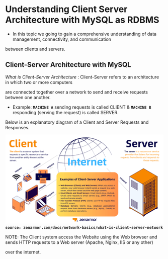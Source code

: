 # Understanding Client Server Architecture with MySQL as RDBMS

- In this topic we going to gain a comprehensive understanding of data management, connectivity, and communication

between clients and servers.

## Client-Server Architecture with MySQL

*What is Client-Server Architecture* : Client-Server refers to an architecture in which two or more computers

are connected together over a network to send and receive requests between one another.

- Example: **`MACHINE A`** sending requests is called CLIENT & **`MACHINE B`** responding (serving the request) is called SERVER. 

Below is an explanatory diagram of a Client and Server Requests and Responses.

![Alt text](Images/client-server-network.png)
**`source: zenarmor.com/docs/network-basics/what-is-client-server-network`**

NOTE: The Client system access the Website using the Web browser and sends HTTP requests to a Web server (Apache, Nginx, IIS or any other)

over the internet.


